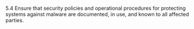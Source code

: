 5.4 Ensure that security policies and 
operational procedures for protecting 
systems against malware are 
documented, in use, and known to all 
affected parties. 


